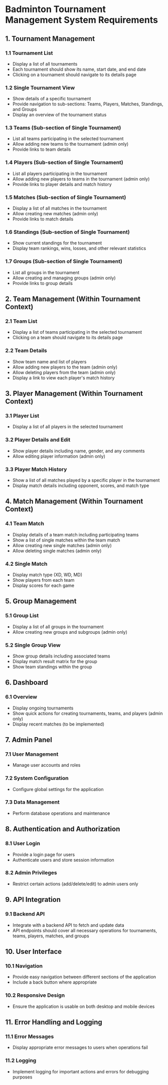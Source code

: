 # Badminton Tournament Management System Requirements

## 1. Tournament Management

### 1.1 Tournament List
- Display a list of all tournaments
- Each tournament should show its name, start date, and end date
- Clicking on a tournament should navigate to its details page

### 1.2 Single Tournament View
- Show details of a specific tournament
- Provide navigation to sub-sections: Teams, Players, Matches, Standings, and Groups
- Display an overview of the tournament status

### 1.3 Teams (Sub-section of Single Tournament)
- List all teams participating in the selected tournament
- Allow adding new teams to the tournament (admin only)
- Provide links to team details

### 1.4 Players (Sub-section of Single Tournament)
- List all players participating in the tournament
- Allow adding new players to teams in the tournament (admin only)
- Provide links to player details and match history

### 1.5 Matches (Sub-section of Single Tournament)
- Display a list of all matches in the tournament
- Allow creating new matches (admin only)
- Provide links to match details

### 1.6 Standings (Sub-section of Single Tournament)
- Show current standings for the tournament
- Display team rankings, wins, losses, and other relevant statistics

### 1.7 Groups (Sub-section of Single Tournament)
- List all groups in the tournament
- Allow creating and managing groups (admin only)
- Provide links to group details

## 2. Team Management (Within Tournament Context)

### 2.1 Team List
- Display a list of teams participating in the selected tournament
- Clicking on a team should navigate to its details page

### 2.2 Team Details
- Show team name and list of players
- Allow adding new players to the team (admin only)
- Allow deleting players from the team (admin only)
- Display a link to view each player's match history

## 3. Player Management (Within Tournament Context)

### 3.1 Player List
- Display a list of all players in the selected tournament

### 3.2 Player Details and Edit
- Show player details including name, gender, and any comments
- Allow editing player information (admin only)

### 3.3 Player Match History
- Show a list of all matches played by a specific player in the tournament
- Display match details including opponent, scores, and match type

## 4. Match Management (Within Tournament Context)

### 4.1 Team Match
- Display details of a team match including participating teams
- Show a list of single matches within the team match
- Allow creating new single matches (admin only)
- Allow deleting single matches (admin only)

### 4.2 Single Match
- Display match type (XD, WD, MD)
- Show players from each team
- Display scores for each game

## 5. Group Management

### 5.1 Group List
- Display a list of all groups in the tournament
- Allow creating new groups and subgroups (admin only)

### 5.2 Single Group View
- Show group details including associated teams
- Display match result matrix for the group
- Show team standings within the group

## 6. Dashboard

### 6.1 Overview
- Display ongoing tournaments
- Show quick actions for creating tournaments, teams, and players (admin only)
- Display recent matches (to be implemented)

## 7. Admin Panel

### 7.1 User Management
- Manage user accounts and roles

### 7.2 System Configuration
- Configure global settings for the application

### 7.3 Data Management
- Perform database operations and maintenance

## 8. Authentication and Authorization

### 8.1 User Login
- Provide a login page for users
- Authenticate users and store session information

### 8.2 Admin Privileges
- Restrict certain actions (add/delete/edit) to admin users only

## 9. API Integration

### 9.1 Backend API
- Integrate with a backend API to fetch and update data
- API endpoints should cover all necessary operations for tournaments, teams, players, matches, and groups

## 10. User Interface

### 10.1 Navigation
- Provide easy navigation between different sections of the application
- Include a back button where appropriate

### 10.2 Responsive Design
- Ensure the application is usable on both desktop and mobile devices

## 11. Error Handling and Logging

### 11.1 Error Messages
- Display appropriate error messages to users when operations fail

### 11.2 Logging
- Implement logging for important actions and errors for debugging purposes
